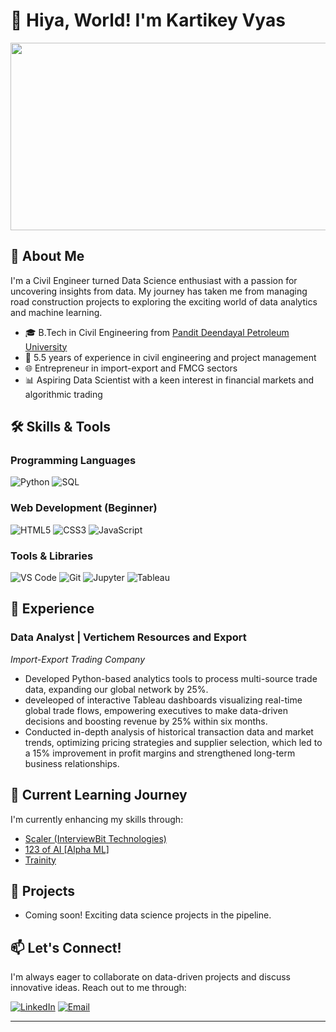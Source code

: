 # 👋 Hiya, World! I'm Kartikey Vyas

<div align="center">
  <img src="https://media.giphy.com/media/dWesBcTLavkZuG35MI/giphy.gif" width="600" height="300"/>
</div>

## 🚀 About Me

I'm a Civil Engineer turned Data Science enthusiast with a passion for uncovering insights from data. My journey has taken me from managing road construction projects to exploring the exciting world of data analytics and machine learning.

- 🎓 B.Tech in Civil Engineering from [Pandit Deendayal Petroleum University](https://www.pdpu.ac.in/)
- 💼 5.5 years of experience in civil engineering and project management
- 🌐 Entrepreneur in import-export and FMCG sectors
- 📊 Aspiring Data Scientist with a keen interest in financial markets and algorithmic trading

## 🛠️ Skills & Tools

### Programming Languages
![Python](https://img.shields.io/badge/-Python-3776AB?style=flat-square&logo=python&logoColor=white)
![SQL](https://img.shields.io/badge/-SQL-4479A1?style=flat-square&logo=mysql&logoColor=white)

### Web Development (Beginner)
![HTML5](https://img.shields.io/badge/-HTML5-E34F26?style=flat-square&logo=html5&logoColor=white)
![CSS3](https://img.shields.io/badge/-CSS3-1572B6?style=flat-square&logo=css3&logoColor=white)
![JavaScript](https://img.shields.io/badge/-JavaScript-F7DF1E?style=flat-square&logo=javascript&logoColor=black)

### Tools & Libraries
![VS Code](https://img.shields.io/badge/-VS%20Code-007ACC?style=flat-square&logo=visual-studio-code&logoColor=white)
![Git](https://img.shields.io/badge/-Git-F05032?style=flat-square&logo=git&logoColor=white)
![Jupyter](https://img.shields.io/badge/-Jupyter-F37626?style=flat-square&logo=jupyter&logoColor=white)
![Tableau](https://img.shields.io/badge/-Tableau-E97627?style=flat-square&logo=tableau&logoColor=white)

## 💼 Experience

### Data Analyst | Vertichem Resources and Export
*Import-Export Trading Company*

- Developed Python-based analytics tools to process multi-source trade data, expanding our global network by 25%.
- develeoped of interactive Tableau dashboards visualizing real-time global trade flows, empowering executives to make data-driven decisions and boosting revenue by 25% within six months.
- Conducted in-depth analysis of historical transaction data and market trends, optimizing pricing strategies and supplier selection, which led to a 15% improvement in profit margins and strengthened long-term business relationships.

## 🌱 Current Learning Journey

I'm currently enhancing my skills through:

- [Scaler (InterviewBit Technologies)](https://www.scaler.com/data-science-course/)
- [123 of AI [Alpha ML]](https://www.123ofai.com/)
- [Trainity](https://trainity.in/)

## 🚀 Projects

- Coming soon! Exciting data science projects in the pipeline.

## 📫 Let's Connect!

I'm always eager to collaborate on data-driven projects and discuss innovative ideas. Reach out to me through:

[![LinkedIn](https://img.shields.io/badge/-LinkedIn-0077B5?style=flat-square&logo=linkedin&logoColor=white)](https://www.linkedin.com/in/kartikey-vyas-2a29b9273)
[![Email](https://img.shields.io/badge/-Email-D14836?style=flat-square&logo=gmail&logoColor=white)](mailto:kvsvyas@gmail.com)

---

<div align="center">
  <img src="https://komarev.com/ghpvc/?username=your-github-username&style=flat-square&color=blue" alt=""/>
</div>

<!--
**Richkart700/Richkart700** is a ✨ _special_ ✨ repository because its `README.md` (this file) appears on your GitHub profile.
-->
